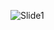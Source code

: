 ![Slide1](https://user-images.githubusercontent.com/88597534/236041269-2be60547-0474-4c50-91e7-599201b7d980.jpg)